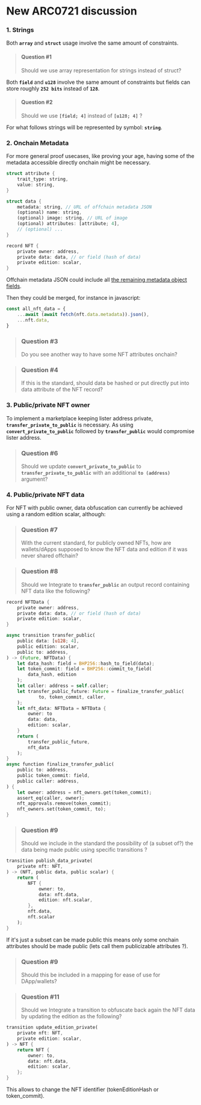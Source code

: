 # New ARC0721 discussion

### 1. Strings

Both **`array`** and **`struct`** usage involve the same amount of constraints.

> #### Question #1
>
> Should we use array representation for strings instead of struct?

Both **`field`** and **`u128`** involve the same amount of constraints but fields can store roughly **`252 bits`** instead of **`128`**.

> #### Question #2
>
> Should we use **`[field; 4]`** instead of **`[u128; 4]`** ?

For what follows strings will be represented by symbol: **`string`**.

### 2. Onchain Metadata

For more general proof usecases, like proving your age, having some of the metadata accessible directly onchain might be necessary.

```rust
struct attribute {
    trait_type: string,
    value: string,
}

struct data {
    metadata: string, // URL of offchain metadata JSON
    (optional) name: string,
    (optional) image: string, // URL of image
    (optional) attributes: [attribute; 4],
    // (optional) ...
}

record NFT {
    private owner: address,
    private data: data, // or field (hash of data)
    private edition: scalar,
}
```

Offchain metadata JSON could include all [the remaining metadata object fields](https://aleo-public.s3.us-west-2.amazonaws.com/testnet3/privacy-pride/1.json).

Then they could be merged, for instance in javascript:

```typescript
const all_nft_data = {
    ...await (await fetch(nft.data.metadata)).json(),
    ...nft.data,
}
```

> ### Question #3
>
> Do you see another way to have some NFT attributes onchain?

> ### Question #4
>
> If this is the standard, should data be hashed or put directly put into data attribute of the NFT record?
>
>

### 3. Public/private NFT owner

To implement a marketplace keeping lister address private, **`transfer_private_to_public`** is necessary. As using **`convert_private_to_public`** followed by **`transfer_public`** would compromise lister address.

> ### Question #6
>
> Should we update **`convert_private_to_public`** to  **`transfer_private_to_public`** with an additional **`to (address)`** argument?

### 4. Public/private NFT data

For NFT with public owner, data obfuscation can currently be achieved using a random edition scalar, although:

> ### Question #7
>
> With the current standard, for  publicly owned NFTs, how are wallets/dApps supposed to know the NFT data and edition if it was never shared offchain?

> ### Question #8
>
> Should we Integrate to **`transfer_public`** an output record containing NFT data like the following?

```rust
record NFTData {
    private owner: address,
    private data: data, // or field (hash of data)
    private edition: scalar,
}

async transition transfer_public(
    public data: [u128; 4],
    public edition: scalar,
    public to: address,
) -> (Future, NFTData) {
    let data_hash: field = BHP256::hash_to_field(data);
    let token_commit: field = BHP256::commit_to_field(
        data_hash, edition
    );
    let caller: address = self.caller;
    let transfer_public_future: Future = finalize_transfer_public(
            to, token_commit, caller,
    );
    let nft_data: NFTData = NFTData {
        owner: to
        data: data,
        edition: scalar,
    }
    return (
        transfer_public_future,
        nft_data
    );
}
async function finalize_transfer_public(
    public to: address,
    public token_commit: field,
    public caller: address,
) {
    let owner: address = nft_owners.get(token_commit);
    assert_eq(caller, owner);
    nft_approvals.remove(token_commit);
    nft_owners.set(token_commit, to);
}
```

> ### Question #9
>
> Should we include in the standard the possibility of (a subset of?) the data being made public using specific transitions ?

```rust
transition publish_data_private(
    private nft: NFT,
) -> (NFT, public data, public scalar) {
    return (
        NFT {
            owner: to,
            data: nft.data,
            edition: nft.scalar,
        },
        nft.data,
        nft.scalar
    );
}
```

If it's just a subset can be made public this means only some onchain attributes should be made public (lets call them publicizable attributes ?).

> ### Question #9
>
> Should this be included in a mapping for ease of use for DApp/wallets?

> ### Question #11
>
> Should we Integrate a transition to obfuscate back again the NFT data by updating the edition as the following?

```rust
transition update_edition_private(
    private nft: NFT,
    private edition: scalar,
) -> NFT {
    return NFT {
        owner: to,
        data: nft.data,
        edition: scalar,
    };
}
```

This allows to change the NFT identifier (tokenEditionHash or token_commit).
